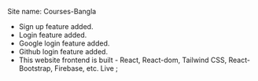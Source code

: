 Site name: Courses-Bangla
* Sign up feature added.
* Login feature added.
* Google login feature added.
* Github login feature added.
* This website frontend is built  - React,  React-dom, Tailwind CSS, React-Bootstrap, Firebase, etc.
Live ;